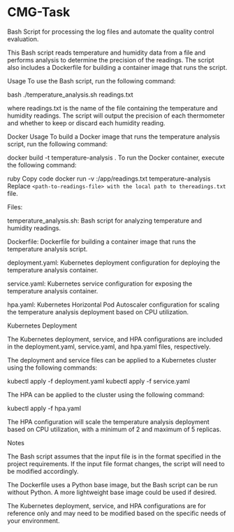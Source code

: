# CMG-Task

Bash Script for processing the log files and automate the quality control evaluation.

This Bash script reads temperature and humidity data from a file and performs analysis to determine the precision of the readings. The script also includes a Dockerfile for building a container image that runs the script.

Usage
To use the Bash script, run the following command:

bash
./temperature_analysis.sh readings.txt

where readings.txt is the name of the file containing the temperature and humidity readings. The script will output the precision of each thermometer and whether to keep or discard each humidity reading.

Docker Usage
To build a Docker image that runs the temperature analysis script, run the following command:

docker build -t temperature-analysis .
To run the Docker container, execute the following command:

ruby
Copy code
docker run -v <path-to-readings-file>:/app/readings.txt temperature-analysis
Replace `<path-to-readings-file> with the local path to thereadings.txt` file.

Files:

temperature_analysis.sh: Bash script for analyzing temperature and humidity readings.

Dockerfile: Dockerfile for building a container image that runs the temperature analysis script.

deployment.yaml: Kubernetes deployment configuration for deploying the temperature analysis container.

service.yaml: Kubernetes service configuration for exposing the temperature analysis container.

hpa.yaml: Kubernetes Horizontal Pod Autoscaler configuration for scaling the temperature analysis deployment based on CPU utilization.

Kubernetes Deployment

The Kubernetes deployment, service, and HPA configurations are included in the deployment.yaml, service.yaml, and hpa.yaml files, respectively. 

The deployment and service files can be applied to a Kubernetes cluster using the following commands:

kubectl apply -f deployment.yaml
kubectl apply -f service.yaml

The HPA can be applied to the cluster using the following command:

kubectl apply -f hpa.yaml

The HPA configuration will scale the temperature analysis deployment based on CPU utilization, with a minimum of 2 and maximum of 5 replicas.

Notes

The Bash script assumes that the input file is in the format specified in the project requirements. If the input file format changes, the script will need to be modified accordingly.

The Dockerfile uses a Python base image, but the Bash script can be run without Python. A more lightweight base image could be used if desired.

The Kubernetes deployment, service, and HPA configurations are for reference only and may need to be modified based on the specific needs of your environment.

